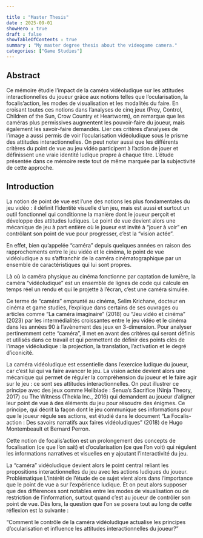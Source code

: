 ```yaml
---

title : "Master Thesis"
date : 2025-09-01
showHero : true
draft : false
showTableOfContents : true
summary : "My master degree thesis about the videogame camera."
categories: ["Game Studies"]
---
```


## Abstract
Ce mémoire étudie l’impact de la caméra vidéoludique sur les attitudes interactionnelles du joueur grâce aux notions telles que l’ocularisation, la focalis’action, les modes de visualisation et les modalités du faire. 
En croisant toutes ces notions dans l’analyses de cinq jeux (Prey, Control, Children of the Sun, Crow Country et Heartworm), on remarque que les caméras plus permissives augmentent les pouvoir-faire du joueur, mais également les savoir-faire demandés. 
Lier ces critères d’analyses de l’image a aussi permis de voir l’ocularisation vidéoludique sous le prisme des attitudes interactionnelles.
On peut noter aussi que les différents critères du point de vue au jeu vidéo participent à l’action de jouer et définissent une vraie identité ludique propre à chaque titre.
L’étude présentée dans ce mémoire reste tout de même marquée par la subjectivité de cette approche.

## Introduction
La notion de point de vue est l’une des notions les plus fondamentales du jeu vidéo : il définit l’identité visuelle d’un jeu, mais est aussi et surtout un outil fonctionnel qui conditionne la manière dont le joueur perçoit et développe des attitudes ludiques. 
Le point de vue devient alors une mécanique de jeu à part entière où le joueur est invité à “jouer à voir” en contrôlant son point de vue pour progresser, c’est la “vision actée”.

En effet, bien qu’appelée “caméra” depuis quelques années en raison des rapprochements entre le jeu vidéo et le cinéma, le point de vue vidéoludique a su s’affranchir de la caméra cinématographique par un ensemble de caractéristiques qui lui sont propres. 

Là où la caméra physique au cinéma fonctionne par captation de lumière, la caméra “vidéoludique” est un ensemble de lignes de code qui calcule en temps réel un rendu et qui le projette à l’écran, c’est une caméra simulée.

Ce terme de “caméra” emprunté au cinéma, Selim Krichane, docteur en cinéma et game studies, l’explique dans certains de ses ouvrages ou articles comme “La caméra imaginaire” (2018) ou “Jeu vidéo et cinéma” (2023) par les intermédialités croissantes entre le jeu vidéo et le cinéma dans les années 90 à l’avènement des jeux en 3-dimension.
Pour analyser pertinemment cette “caméra”, il met en avant des critères qui seront définis et utilisés dans ce travail et qui permettent de définir des points clés de l’image vidéoludique : la projection, la translation, l’activation et le degré d’iconicité.

La caméra vidéoludique est essentielle dans l’exercice ludique du joueur, car c’est lui qui va faire avancer le jeu. La vision actée devient alors une mécanique qui permet de réguler la compréhension du joueur et le faire agir sur le jeu : ce sont ses attitudes interactionnelles. On peut illustrer ce principe avec des jeux comme Hellblade : Senua’s Sacrifice (Ninja Theory, 2017) ou The Witness (Thekla Inc., 2016) qui demandent au joueur d’aligner leur point de vue à des éléments du jeu pour résoudre des énigmes. 
Ce principe, qui décrit la façon dont le jeu communique ses informations pour que le joueur régule ses actions, est étudié dans le document “La Focalis-action : Des savoirs narratifs aux faires vidéoludiques” (2018) de Hugo Montembeault et Bernard Perron. 

Cette notion de focalis’action est un prolongement des concepts de focalisation (ce que l’on sait) et d’ocularisation (ce que l’on voit) qui régulent les informations narratives et visuelles en y ajoutant l’interactivité du jeu. 

La “caméra” vidéoludique devient alors le point central reliant les propositions interactionnelles du jeu avec les actions ludiques du joueur.
Problématique
L’intérêt de l’étude de ce sujet vient alors dans l’importance que le point de vue a sur l’expérience ludique. 
Et on peut alors supposer que des différences sont notables entre les modes de visualisation ou de restriction de l’information, surtout quand c’est au joueur de contrôler son point de vue. 
Dès lors, la question que l’on se posera tout au long de cette réflexion est la suivante :

“Comment le contrôle de la caméra vidéoludique actualise les principes d’ocularisation et influence les attitudes interactionnelles du joueur?”
